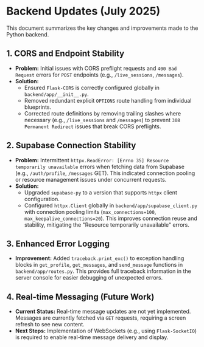 # Backend Updates (July 2025)

This document summarizes the key changes and improvements made to the Python backend.

## 1. CORS and Endpoint Stability

- **Problem:** Initial issues with CORS preflight requests and `400 Bad Request` errors for `POST` endpoints (e.g., `/live_sessions`, `/messages`).
- **Solution:**
    - Ensured `Flask-CORS` is correctly configured globally in `backend/app/__init__.py`.
    - Removed redundant explicit `OPTIONS` route handling from individual blueprints.
    - Corrected route definitions by removing trailing slashes where necessary (e.g., `/live_sessions` and `/messages`) to prevent `308 Permanent Redirect` issues that break CORS preflights.

## 2. Supabase Connection Stability

- **Problem:** Intermittent `httpx.ReadError: [Errno 35] Resource temporarily unavailable` errors when fetching data from Supabase (e.g., `/auth/profile`, `/messages` GET). This indicated connection pooling or resource management issues under concurrent requests.
- **Solution:**
    - Upgraded `supabase-py` to a version that supports `httpx` client configuration.
    - Configured `httpx.Client` globally in `backend/app/supabase_client.py` with connection pooling limits (`max_connections=100`, `max_keepalive_connections=20`). This improves connection reuse and stability, mitigating the "Resource temporarily unavailable" errors.

## 3. Enhanced Error Logging

- **Improvement:** Added `traceback.print_exc()` to exception handling blocks in `get_profile`, `get_messages`, and `send_message` functions in `backend/app/routes.py`. This provides full traceback information in the server console for easier debugging of unexpected errors.

## 4. Real-time Messaging (Future Work)

- **Current Status:** Real-time message updates are not yet implemented. Messages are currently fetched via `GET` requests, requiring a screen refresh to see new content.
- **Next Steps:** Implementation of WebSockets (e.g., using `Flask-SocketIO`) is required to enable real-time message delivery and display.
